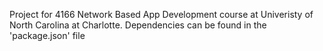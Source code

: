 Project for 4166 Network Based App Development course at Univeristy of North Carolina at Charlotte.
Dependencies can be found in the 'package.json' file
